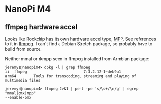 # NanoPi M4

## ffmpeg hardware accel

Looks like Rockchip has its own hardware accel type, [MPP](https://github.com/rockchip-linux/mpp).
See references to it in [ffmpeg](https://github.com/FFmpeg/FFmpeg/blob/master/configure#L336).  I can't find a Debian Stretch
package, so probably have to build from source.


Neither mmal or rkmpp seen in ffmpeg installed from Armbian package:
```
jeremys@nanopim4> dpkg -l | grep ffmpeg
ii  ffmpeg                          7:3.2.12-1~deb9u1                 arm64        Tools for transcoding, streaming and playing of multimedia files

jeremys@nanopim4> ffmpeg 2>&1 | perl -pe 's/\s+/\n/g' | egrep "mmal|omx|mpp"
--enable-omx
```
